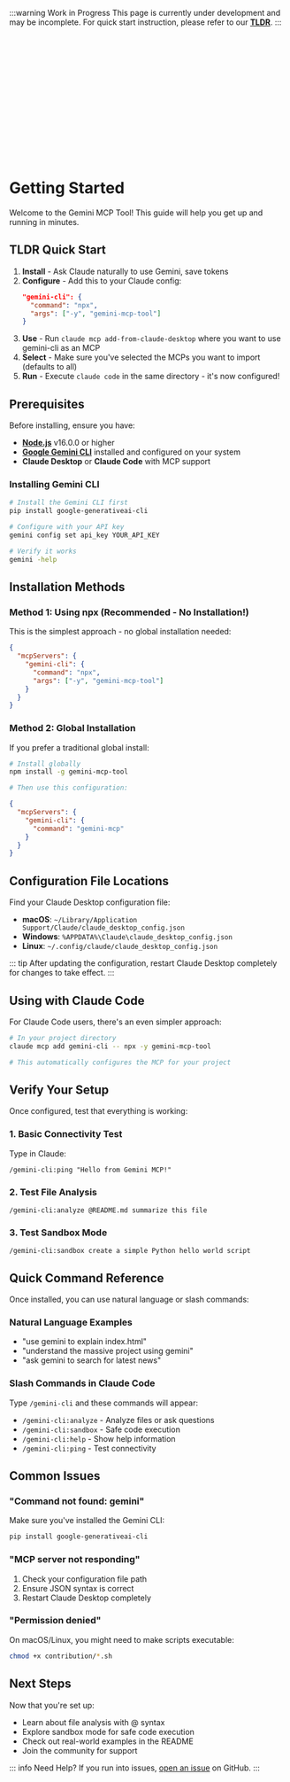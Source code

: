:::warning Work in Progress
This page is currently under development and may be incomplete. 
For quick start instruction, please refer to our [**TLDR**](https://github.com/jamubc/gemini-mcp-tool#readme).
:::

<br />
<br />
<br />
<br />
<br />
<br />
<br />
<br />
<br />
<br />
<br />
<br />
<br />

# Getting Started

Welcome to the Gemini MCP Tool! This guide will help you get up and running in minutes.

## TLDR Quick Start

1. **Install** - Ask Claude naturally to use Gemini, save tokens
2. **Configure** - Add this to your Claude config:
   ```json
   "gemini-cli": {
     "command": "npx",
     "args": ["-y", "gemini-mcp-tool"]
   }
   ```
3. **Use** - Run `claude mcp add-from-claude-desktop` where you want to use gemini-cli as an MCP
4. **Select** - Make sure you've selected the MCPs you want to import (defaults to all)
5. **Run** - Execute `claude code` in the same directory - it's now configured!

## Prerequisites

Before installing, ensure you have:

- **[Node.js](https://nodejs.org/)** v16.0.0 or higher
- **[Google Gemini CLI](https://github.com/google-gemini/gemini-cli)** installed and configured on your system
- **Claude Desktop** or **Claude Code** with MCP support

### Installing Gemini CLI

```bash
# Install the Gemini CLI first
pip install google-generativeai-cli

# Configure with your API key
gemini config set api_key YOUR_API_KEY

# Verify it works
gemini -help
```

## Installation Methods

### Method 1: Using npx (Recommended - No Installation!)

This is the simplest approach - no global installation needed:

```json
{
  "mcpServers": {
    "gemini-cli": {
      "command": "npx",
      "args": ["-y", "gemini-mcp-tool"]
    }
  }
}
```

### Method 2: Global Installation

If you prefer a traditional global install:

```bash
# Install globally
npm install -g gemini-mcp-tool

# Then use this configuration:
```

```json
{
  "mcpServers": {
    "gemini-cli": {
      "command": "gemini-mcp"
    }
  }
}
```

## Configuration File Locations

Find your Claude Desktop configuration file:

- **macOS**: `~/Library/Application Support/Claude/claude_desktop_config.json`
- **Windows**: `%APPDATA%\Claude\claude_desktop_config.json`
- **Linux**: `~/.config/claude/claude_desktop_config.json`

::: tip
After updating the configuration, restart Claude Desktop completely for changes to take effect.
:::

## Using with Claude Code

For Claude Code users, there's an even simpler approach:

```bash
# In your project directory
claude mcp add gemini-cli -- npx -y gemini-mcp-tool

# This automatically configures the MCP for your project
```

## Verify Your Setup

Once configured, test that everything is working:

### 1. Basic Connectivity Test
Type in Claude:
```
/gemini-cli:ping "Hello from Gemini MCP!"
```

### 2. Test File Analysis
```
/gemini-cli:analyze @README.md summarize this file
```

### 3. Test Sandbox Mode
```
/gemini-cli:sandbox create a simple Python hello world script
```

## Quick Command Reference

Once installed, you can use natural language or slash commands:

### Natural Language Examples
- "use gemini to explain index.html"
- "understand the massive project using gemini"
- "ask gemini to search for latest news"

### Slash Commands in Claude Code
Type `/gemini-cli` and these commands will appear:
- `/gemini-cli:analyze` - Analyze files or ask questions
- `/gemini-cli:sandbox` - Safe code execution
- `/gemini-cli:help` - Show help information
- `/gemini-cli:ping` - Test connectivity

## Common Issues

### "Command not found: gemini"
Make sure you've installed the Gemini CLI:
```bash
pip install google-generativeai-cli
```

### "MCP server not responding"
1. Check your configuration file path
2. Ensure JSON syntax is correct
3. Restart Claude Desktop completely

### "Permission denied"
On macOS/Linux, you might need to make scripts executable:
```bash
chmod +x contribution/*.sh
```

## Next Steps

Now that you're set up:
- Learn about file analysis with @ syntax
- Explore sandbox mode for safe code execution
- Check out real-world examples in the README
- Join the community for support

::: info Need Help?
If you run into issues, [open an issue](https://github.com/jamubc/gemini-mcp-tool/issues) on GitHub.
:::